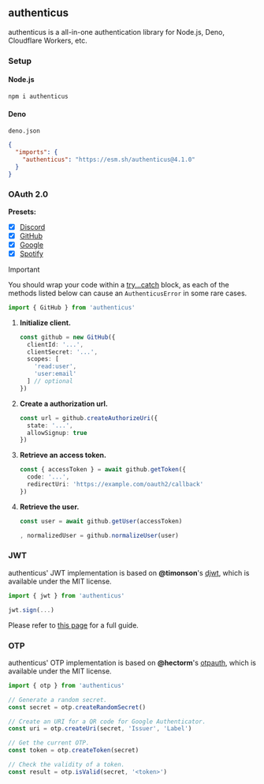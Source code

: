 ## authenticus

authenticus is a all-in-one authentication library for Node.js, Deno, Cloudflare Workers, etc.

### Setup

#### Node.js

```bash
npm i authenticus
```

#### Deno

`deno.json`
```json
{
  "imports": {
    "authenticus": "https://esm.sh/authenticus@4.1.0"
  }
}
```

### OAuth 2.0

**Presets:**

- [x] [Discord](https://discord.com/developers/applications)
- [x] [GitHub](https://github.com/settings/developers)
- [x] [Google](https://console.cloud.google.com/apis/dashboard)
- [x] [Spotify](https://developer.spotify.com/dashboard)

> [!IMPORTANT]  
> You should wrap your code within a [try...catch](https://developer.mozilla.org/en-US/docs/Web/JavaScript/Reference/Statements/try...catch) block, as each of the methods listed below can cause an `AuthenticusError` in some rare cases.

```ts
import { GitHub } from 'authenticus'
```

1. **Initialize client.**

    ```ts
    const github = new GitHub({
      clientId: '...',
      clientSecret: '...',
      scopes: [
        'read:user',
        'user:email'
      ] // optional
    })
    ```

2. **Create a authorization url.**

   ```ts
   const url = github.createAuthorizeUri({
     state: '...',
     allowSignup: true
   })
   ```

3. **Retrieve an access token.**

   ```ts
   const { accessToken } = await github.getToken({
     code: '...',
     redirectUri: 'https://example.com/oauth2/callback'
   })
   ```

4. **Retrieve the user.**

   ```ts
   const user = await github.getUser(accessToken)

   , normalizedUser = github.normalizeUser(user)
   ```

### JWT

authenticus' JWT implementation is based on **@timonson**'s [djwt](https://github.com/Zaubrik/djwt), which is available under the MIT license.

```ts
import { jwt } from 'authenticus'

jwt.sign(...)
```

Please refer to [this page](https://github.com/Zaubrik/djwt?tab=readme-ov-file#djwt) for a full guide.

### OTP

authenticus' OTP implementation is based on **@hectorm**'s [otpauth](https://github.com/hectorm/otpauth), which is available under the MIT license.

```ts
import { otp } from 'authenticus'

// Generate a random secret.
const secret = otp.createRandomSecret()

// Create an URI for a QR code for Google Authenticator.
const uri = otp.createUri(secret, 'Issuer', 'Label')

// Get the current OTP.
const token = otp.createToken(secret)

// Check the validity of a token.
const result = otp.isValid(secret, '<token>')
```
